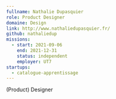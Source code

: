 ```yaml
---
fullname: Nathalie Dupasquier
role: Product Designer
domaine: Design
link: http://www.nathaliedupasquier.fr/
github: nathaliedup
missions:
  - start: 2021-09-06
    end: 2021-12-31
    status: independent
    employer: UT7
startups:
  - catalogue-apprentissage
---
```


(Product) Designer

